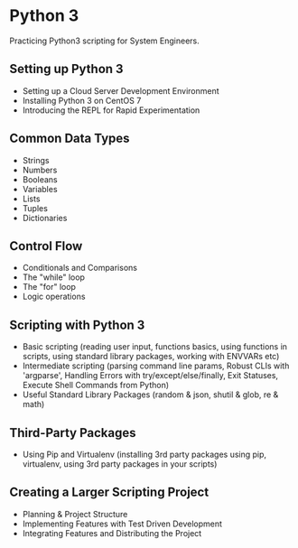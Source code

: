 # Python 3

Practicing Python3 scripting for System Engineers.

## Setting up Python 3

  - Setting up a Cloud Server Development Environment
  - Installing Python 3 on CentOS 7
  - Introducing the REPL for Rapid Experimentation

## Common Data Types

  - Strings
  - Numbers
  - Booleans
  - Variables
  - Lists
  - Tuples
  - Dictionaries

## Control Flow 

  - Conditionals and Comparisons
  - The "while" loop
  - The "for" loop
  - Logic operations


## Scripting with Python 3

  - Basic scripting (reading user input, functions basics, using functions in scripts, using standard library packages, working with ENVVARs etc)
  - Intermediate scripting (parsing command line params, Robust CLIs with 'argparse', Handling Errors with try/except/else/finally, Exit Statuses, Execute Shell Commands from Python)
  - Useful Standard Library Packages (random & json, shutil & glob, re & math)

## Third-Party Packages 

  - Using Pip and Virtualenv (installing 3rd party packages using pip, virtualenv, using 3rd party packages in your scripts)

## Creating a Larger Scripting Project 

  - Planning & Project Structure 
  - Implementing Features with Test Driven Development 
  - Integrating Features and Distributing the Project 

